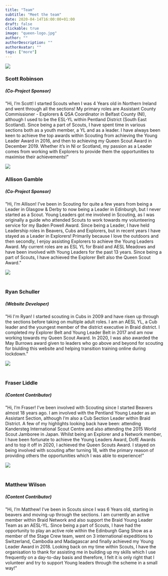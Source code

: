 ```yaml
---
title: "Team"
subtitle: "Meet the team"
date: 2020-04-14T16:00:00+01:00
draft: false
clickable: true
image: "queen-logo.jpg"
author: ""
authorDescription: ""
authorAvatar: ""
tags: ["more"]
---
```


<div class="team-member">
<div class="team-image-container">
<img class="team-image" src="/scott.jpg">
</div>
<div class="team-info-container">
<h3 class="team-member-name">Scott Robinson</h3>
<h5 class="team-member-position">(Co-Project Sponsor)</h5>
<p class="team-member-bio">"Hi, I’m Scott! I started Scouts when I was 4 Years old in Northern Ireland and went through all the sections! My primary roles are Assistant County Commissioner - Explorers & QSA Coordinator in Belfast County (NI), although I used to be the ESL-YL within Pentland District (South East Scotland). Since being a part of Scouts, I have spent time in various sections both as a youth member, a YL and as a leader. I have always been keen to achieve the top awards within Scouting from achieving the Young Leader Award in 2016, and then to achieving my Queen Scout Award in December 2019. Whether it’s in NI or Scotland, my passion as a Leader comes from working with Explorers to provide them the opportunities to maximise their achievements!"</p>
</div>
</div>

<div class="team-member">
<div class="team-image-container">
<img class="team-image" src="/allison.jpg">
</div>
<div class="team-info-container">
<h3 class="team-member-name">Allison Gamble</h3>
<h5 class="team-member-position">(Co-Project Sponsor)</h5>
<p class="team-member-bio">"Hi, I’m Allison! I’ve been in Scouting for quite a few years from being a Leader in Glasgow & Derby to now being a Leader in Edinburgh, but I never started as a Scout. Young Leaders got me involved in Scouting, as I was originally a guide who attended Scouts to work towards my volunteering service for my Baden Powell Award. Since being a Leader, I have held Leadership roles in Beavers, Cubs and Explorers, but in recent years I have stayed as a Leader in Explorers! Primarily because I love the outdoors and then secondly, I enjoy assisting Explorers to achieve the Young Leaders Award. My current roles are as ESL YL for Braid and AESL Meadows and have been involved with Young Leaders for the past 13 years. Since being a part of Scouts, I have achieved the Explorer Belt also the Queen Scout Award."</p>
</div>
</div>

<div class="team-member">
<div class="team-image-container" style="display: inline-block; vertical-align: top; margin-right: 30px; margin-bottom: 1.5em;">
<img class="team-image" src="/ryan.jpg">
</div>
<div class="team-info-container">
<h3 class="team-member-name">Ryan Schuller</h3>
<h5 class="team-member-position">(Website Developer)</h5>
<p class="team-member-bio">"Hi I'm Ryan! I started scouting in Cubs in 2009 and have risen up through the sections before taking on multiple adult roles. I am an AESL YL, a Cub leader and the youngest member of the district executive in Braid district. I completed my Explorer Belt and Young Leader Belt in 2017 and am now working towards my Queen Scout Award. In 2020, I was also awarded the May Burrows award given to leaders who go above and beyond for scouting for biulding this website and helping transition training online during lockdown."</p>
</div>
</div>

<div class="team-member">
<div class="team-image-container" style="display: inline-block; vertical-align: top; margin-right: 30px; margin-bottom: 1.5em;">
<img class="team-image" src="/fraser.jpg">
</div>
<div class="team-info-container">
<h3 class="team-member-name">Fraser Liddle</h3>
<h5 class="team-member-position">(Content Contributor)</h5>
<p class="team-member-bio">"Hi, I’m Fraser! I’ve been involved with Scouting since I started Beavers almost 18 years ago. I am involved with the Pentland Young Leader as an Assistant Section, although I’m also a Cub Section Leader within Braid District. A few of my highlights looking back have been: attending Kandersteg International Scout Centre and also attending the 2015 World Scout Jamboree in Japan. Whilst being an Explorer and a Network member, I have been fortunate to achieve the Young Leaders Award, DofE Awards and to top it off in 2020, I achieved the Queen Scouts Award. I stayed on being involved with scouting after turning 18, with the primary reason of providing others the opportunities which I was able to experience!"</p>
</div>
</div>

<div class="team-member">
<div class="team-image-container" style="display: inline-block; vertical-align: top; margin-right: 30px; margin-bottom: 1.5em;">
<img class="team-image" src="/matthew.jpg">
</div>
<div class="team-info-container">
<h3 class="team-member-name">Matthew Wilson</h3>
<h5 class="team-member-position">(Content Contributor)</h5>
<p class="team-member-bio">"Hi, I’m Matthew! I’ve been in Scouts since I was 6 Years old, starting in beavers and moving-up through the sections. I am currently an active member within Braid Network and also support the Braid Young Leader Team as an AESL-YL. Since being a part of Scouts, I have had the opportunity to play an active role within the Edinburgh Gang Show as a member of the Stage Crew team, went on 3 international expeditions to Switzerland, Cambodia and Madagascar and finally achieved my Young Leader Award in 2018. Looking back on my time within Scouts, I have the organisation to thank for assisting me in building up my skills which I use frequently on a day-to-day basis and therefore, I felt it is only right that I volunteer and try to support Young leaders through the scheme in a small way!"</p>
</div>
</div>
